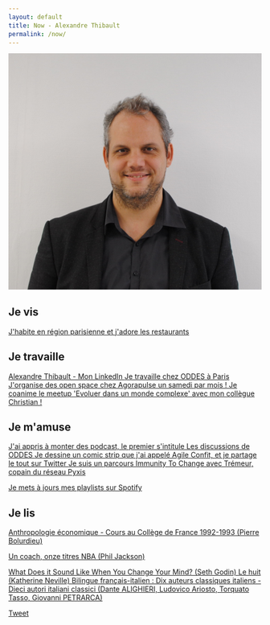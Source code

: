 ```yaml
---
layout: default
title: Now - Alexandre Thibault
permalink: /now/
---
```

<a href="/a-propos">
	<img src="/images/Alexandre_Thibault_profil.jpg" class="img-floating-left-small" />
</a>  
  
<h2>Je vis</h2>  
  
<a href="/manger/paris">
	J'habite en région parisienne et j'adore les restaurants
</a>

<h2>Je travaille</h2>   

<a href="https://www.linkedin.com/in/alexthib?locale=fr_FR&trk=profile_view_lang_sel_click" target="now_linkedin">
 Alexandre Thibault - Mon LinkedIn
</a>
  
<a href="http://www.oddes-pyxis.com/alexandre-thibault/" target="_now_work">
	Je travaille chez ODDES à Paris
</a>  
  
<a href="http://www.weopenspace.com" target="_now_wos">
	J'organise des open space chez Agorapulse un samedi par mois !
</a>

<a href="https://www.meetup.com/fr-FR/Evoluer-dans-un-monde-complexe/" target="_now_complexe">
	Je coanime le meetup 'Evoluer dans un monde complexe' avec mon collègue Christian !
</a>  
  
<h2>Je m'amuse</h2>  
  
<a href="https://podcast.ausha.co/les-discussions-de-oddes" target="_podcast_oddes">
	J'ai appris à monter des podcast, le premier s'intitule Les discussions de ODDES
</a>  
  
<a href="https://twitter.com/AgileConfit" target="_agileconfit">
	Je dessine un comic strip que j'ai appelé Agile Confit, et je partage le tout sur Twitter
</a>
  
<a href="https://cchange.no/resources/immunity-to-change/" target="_itc">
	Je suis un parcours Immunity To Change avec Trémeur, copain du réseau Pyxis
</a>  
  
<a href="https://open.spotify.com/user/alexthib"
  target="_spotify">
	Je mets à jours mes playlists sur Spotify
</a>  
  
<h2>Je lis</h2>  
  
<a href="https://www.seuil.com/ouvrage/anthropologie-economique-pierre-bourdieu/9782021375961" target="nowbook1">  
	Anthropologie économique - Cours au Collège de France 1992-1993 (Pierre Bolurdieu)
</a>  

<a href="https://www.babelio.com/livres/Jackson-Un-coach-onze-titres-NBA/677447" target="nowbook2">Un coach, onze titres NBA (Phil Jackson)</a>  
  
<a href="https://www.goodreads.com/book/show/31750503-what-does-it-sound-like-when-you-change-your-mind" target="nowbook4">
	What Does it Sound Like When You Change Your Mind? (Seth Godin)
</a>  
  
<a href="https://www.babelio.com/livres/Neville-Le-Huit/15043" target="nowbook5">
	Le huit (Katherine Neville)
</a>  

<a href="https://www.cultura.com/bilingue-francais-italien-dix-auteurs-classiques-italiens-dieci-autori-italiani-classici-tea-9782823821383.html" target="nowbook6">
	Bilingue français-italien : Dix auteurs classiques italiens - Dieci autori italiani classici (Dante ALIGHIERI, Ludovico Ariosto, Torquato Tasso, Giovanni PETRARCA)
</a>  
  
<a href="https://twitter.com/share?ref_src={{site.url}}{{page.url}}" 
   class="twitter-share-button" 
   data-show-count="false">
	Tweet
</a>
<script async src="https://platform.twitter.com/widgets.js" charset="utf-8"></script>  
